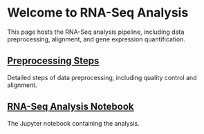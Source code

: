 # Welcome to RNA-Seq Analysis

This page hosts the RNA-Seq analysis pipeline, including data preprocessing, alignment, and gene expression quantification.

## [Preprocessing Steps](../scripts/preprocessing.md)
Detailed steps of data preprocessing, including quality control and alignment.

## [RNA-Seq Analysis Notebook](../scripts/rna_seq.ipynb)
The Jupyter notebook containing the analysis.
